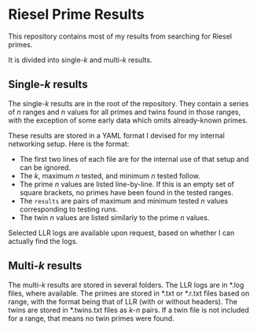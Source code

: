 # Riesel Prime Results

This repository contains most of my results from searching for Riesel primes.

It is divided into single-*k* and multi-*k* results.

## Single-*k* results

The single-*k* results are in the root of the repository. They contain a series of *n* ranges and *n* values for all primes and twins found in those ranges, with the exception of some early data which omits already-known primes.

These results are stored in a YAML format I devised for my internal networking setup. Here is the format:

- The first two lines of each file are for the internal use of that setup and can be ignored.
- The *k*, maximum *n* tested, and minimum *n* tested follow.
- The prime *n* values are listed line-by-line. If this is an empty set of square brackets, no primes have been found in the tested ranges.
- The `results` are pairs of maximum and minimum tested *n* values corresponding to testing runs.
- The twin *n* values are listed similarly to the prime *n* values.

Selected LLR logs are available upon request, based on whether I can actually find the logs.

## Multi-*k* results

The multi-*k* results are stored in several folders. The LLR logs are in \*.log files, where available. The primes are stored in \*.txt or \*.r.txt files based on range, with the format being that of LLR (with or without headers). The twins are stored in \*.twins.txt files as *k*-*n* pairs. If a twin file is not included for a range, that means no twin primes were found.
